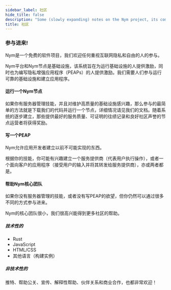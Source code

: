 ```yaml
---
sidebar_label: 社区
hide_title: false
description: "Some (slowly expanding) notes on the Nym project, its community and governance."
title: 社区
---
```


### 参与进来!

Nym是一个免费的软件项目，我们欢迎任何重视互联网隐私和自由的人的参与。

Nym平台和Nym节点是基础设施，该系统旨在为运行基础设施的人提供激励，同时也为编写隐私增强应用程序（PEAPs）的人提供激励。我们需要人们参与运行可靠的基础设施和建立应用程序。

#### 运行一个Nym节点

如果你有服务器管理技能，并且对维护高质量的基础设施感兴趣，那么参与的最简单的方法就是下载我们的代码并运行一个节点，详细情况请见我们的文档。随着系统的逐步建立，那些提供最好的服务质量、可证明的往绩记录和良好社区声誉的节点运营者将获得奖励。

#### 写一个PEAP

Nym允许应用开发者建立以前不可能实现的东西。

根据你的技能，你可能有兴趣建立一个服务提供商（代表用户执行操作），或者一个面向客户的应用程序（接受用户的输入并将其转发给服务提供商），亦或两者都是。

#### 帮助Nym核心团队

如果你没有服务器管理的技能，或者没有写PEAP的欲望，但你仍然可以通过很多不同的方式参与进来。

Nym的核心团队很小，我们很高兴能得到更多社区的帮助。

##### 技术性的

- Rust
- JavaScript
- HTML/CSS
- 其他语言（构建实例）

##### 非技术性的

推特、帮助公关、宣传、解释性帮助、伙伴关系和商业合作，也都非常欢迎！
